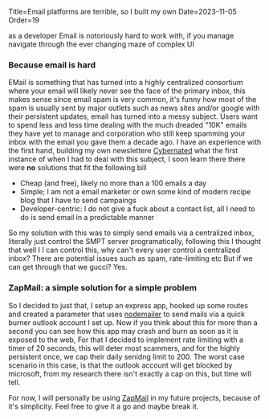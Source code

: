 Title=Email platforms are terrible, so I built my own 
Date=2023-11-05
Order=19

as a developer Email is notoriously hard to work with, if you manage navigate through the ever changing maze of complex UI

### Because email is hard

EMail is something that has turned into a highly centralized consortium where your email will likely never see the face of the primary inbox, this makes sense since email spam is very common, it's funny how most of the spam is usually sent by major outlets such as news sites and/or google with their persistent updates, email has turned into a messy subject. Users want to spend less and less time dealing with the much dreaded "10K" emails they have yet to manage and corporation who still keep spamming your inbox with the email you gave them a decade ago. I have an experience with the first hand, building my own newslettere [Cybernated](https://github.com/aadv1k/cybernated) what the first instance of when I had to deal with this subject, I soon learn there there were **no** solutions that fit the following bill

- Cheap (and free), likely no more than a 100 emails a day
- Simple; I am not a email marketer or own some kind of modern recipe blog that I have to send campaings 
- Developer-centric: I do not give a fuck about a contact list, all I need to do is send email in a predictable manner

So my solution with this was to simply send emails via a centralized inbox, literally just control the SMPT server programatically, following this I thought that well I I can control this, why can't every user control a centralized inbox? There are potential issues such as spam, rate-limiting etc But if we can get through that we gucci? Yes. 

### ZapMail: a simple solution for a simple problem

So I decided to just that, I setup an express app, hooked up some routes and created a parameter that uses [nodemailer](https://nodemailer.com/about/) to send mails via a quick burner outlook account I set up. Now if you think about this for more than a second you can see how this app may crash and burn as soon as it is exposed to the web, For that I decided to implement rate limiting with a timer of 20 seconds, this will deter most scammers, and for the highly persistent once, we cap their daily senidng limit to 200. The worst case scenario in this case, is that the outlook account will get blocked by microsoft, from my research there isn't exactly a cap on this, but time will tell. 

For now, I will personally be using [ZapMail](https://github.com/aadv1k/zapmail) in my future projects, because of it's simplicity. Feel free to give it a go and maybe break it.
